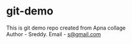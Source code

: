 # git-demo
This is git demo repo created from Apna collage
<br>
Author - Sreddy. Email - s@gmail.com
